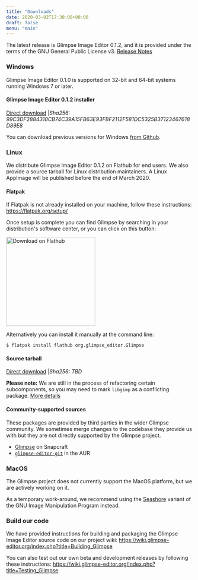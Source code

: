 ```yaml
---
title: "Downloads"
date: 2020-03-02T17:30:00+00:00
draft: false
menu: "main"
---
```

The latest release is Glimpse Image Editor 0.1.2, and it is provided under the terms of the GNU General Public License v3. [Release Notes](/posts/glimpse-0-1-2-release-notes/)

### Windows
Glimpse Image Editor 0.1.0 is supported on 32-bit and 64-bit systems running Windows 7 or later.

#### Glimpse Image Editor 0.1.2 installer
[Direct download](https://github.com/glimpse-editor/Glimpse/releases/download/v0.1.2/glimpse-0.1.2.msi) |*Sha256: 99C3DF2884310CB74C39A15FB63E93FBF2112F581DC5325B37123467618D89E8*

You can download previous versions for Windows [from Github](https://github.com/glimpse-editor/Glimpse/releases/).

### Linux
We distribute Glimpse Image Editor 0.1.2 on Flathub for end users. We also provide a source tarball for Linux distribution maintainers. A Linux AppImage will be published before the end of March 2020.

#### Flatpak
If Flatpak is not already installed on your machine, follow these instructions: https://flatpak.org/setup/

Once setup is complete you can find Glimpse by searching in your distribution's software center, or you can click on this button:

<a href="https://flathub.org/apps/details/org.glimpse_editor.Glimpse">
    <img src="https://flathub.org/assets/badges/flathub-badge-en.png" alt="Download on Flathub" width="240">
</a>

Alternatively you can install it manually at the command line:
```
$ flatpak install flathub org.glimpse_editor.Glimpse
```

#### Source tarball
[Direct download](https://github.com/glimpse-editor/Glimpse/releases/download/v0.1.2/glimpse-0.1.2.tar.gz) |*Sha256: TBD*

**Please note:** We are still in the process of refactoring certain subcomponents, so you may need to mark `libgimp` as a conflicting package. [More details](https://github.com/glimpse-editor/Glimpse/issues/7)

#### Community-supported sources
These packages are provided by third parties in the wider Glimpse community. We sometimes merge changes to the codebase they provide us with but they are not directly supported by the Glimpse project.

* [Glimpse](https://snapcraft.io/glimpse-editor) on Snapcraft
* [`glimpse-editor-git`](https://aur.archlinux.org/packages/glimpse-editor-git/) in the AUR

### MacOS
The Glimpse project does not currently support the MacOS platform, but we are actively working on it.

As a temporary work-around, we recommend using the [Seashore](https://en.wikipedia.org/wiki/Seashore_%28software%29) variant of the GNU Image Manipulation Program instead.

### Build our code
We have provided instructions for building and packaging the Glimpse Image Editor source code on our project wiki: https://wiki.glimpse-editor.org/index.php?title=Building_Glimpse

You can also test out our own beta and development releases by following these instructions: https://wiki.glimpse-editor.org/index.php?title=Testing_Glimpse
